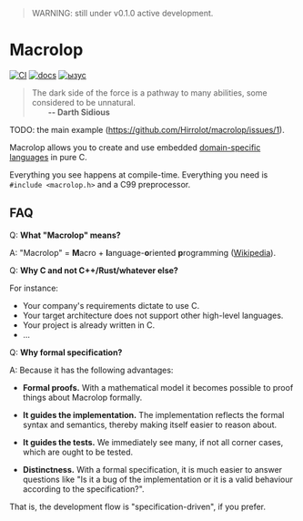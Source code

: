 > WARNING: still under v0.1.0 active development.

# Macrolop
[![CI](https://github.com/Hirrolot/macrolop/workflows/C/C++%20CI/badge.svg)](https://github.com/Hirrolot/macrolop/actions)
[![docs](https://img.shields.io/badge/docs-github.io-blue)](https://hirrolot.github.io/macrolop/)
[![ызус](https://img.shields.io/badge/spec-PDF-green)](https://github.com/Hirrolot/macrolop/blob/master/spec/spec.pdf)

> The dark side of the force is a pathway to many abilities, some considered to be unnatural.<br>&emsp;&emsp;<b>-- Darth Sidious</b>

TODO: the main example (https://github.com/Hirrolot/macrolop/issues/1).

Macrolop allows you to create and use embedded [domain-specific languages] in pure C.

Everything you see happens at compile-time. Everything you need is `#include <macrolop.h>` and a C99 preprocessor.

[domain-specific languages]: https://en.wikipedia.org/wiki/Domain-specific_language

## FAQ

Q: **What "Macrolop" means?**

A: "Macrolop" = **M**acro + **l**anguage-**o**riented **p**rogramming ([Wikipedia](https://en.wikipedia.org/wiki/Language-oriented_programming)).

Q: **Why C and not C++/Rust/whatever else?**

For instance:

 - Your company's requirements dictate to use C.
 - Your target architecture does not support other high-level languages.
 - Your project is already written in C.
 - ...

Q: **Why formal specification?**

A: Because it has the following advantages:

 - **Formal proofs.** With a mathematical model it becomes possible to proof things about Macrolop formally.

 - **It guides the implementation.** The implementation reflects the formal syntax and semantics, thereby making itself easier to reason about.

 - **It guides the tests.** We immediately see many, if not all corner cases, which are ought to be tested.

 - **Distinctness.** With a formal specification, it is much easier to answer questions like "Is it a bug of the implementation or it is a valid behaviour according to the specification?".

That is, the development flow is "specification-driven", if you prefer.
